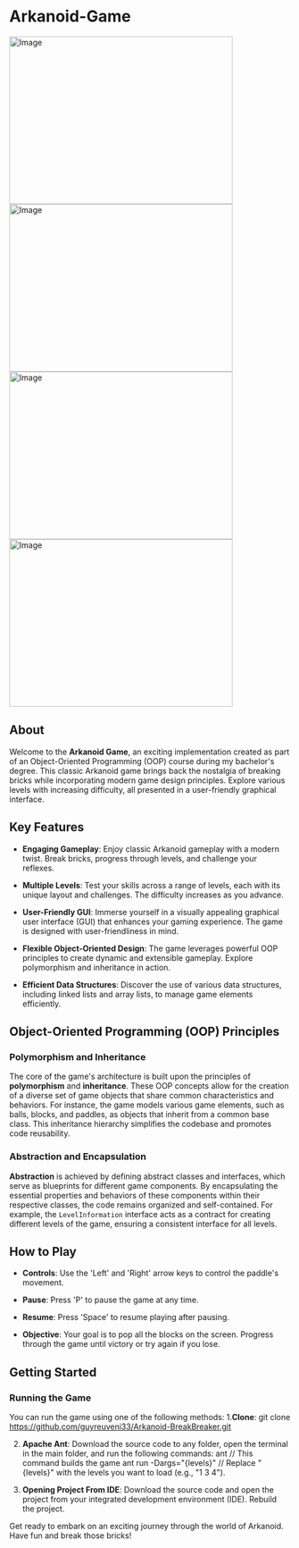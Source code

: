 # Arkanoid-Game

<img src="https://i.postimg.cc/59qpDGyX/1.png" alt="Image" width="400" height="300">
<img src="https://i.postimg.cc/J0vbjbKB/2.png" alt="Image" width="400" height="300">
<img src="https://i.postimg.cc/c4xTWmtX/3.png" alt="Image" width="400" height="300">
<img src="https://i.postimg.cc/y8WPg8PR/4.png" alt="Image" width="400" height="300">


## About

Welcome to the **Arkanoid Game**, an exciting implementation created as part of an Object-Oriented Programming (OOP) course during my bachelor's degree. This classic Arkanoid game brings back the nostalgia of breaking bricks while incorporating modern game design principles. Explore various levels with increasing difficulty, all presented in a user-friendly graphical interface.

## Key Features

- **Engaging Gameplay**: Enjoy classic Arkanoid gameplay with a modern twist. Break bricks, progress through levels, and challenge your reflexes.

- **Multiple Levels**: Test your skills across a range of levels, each with its unique layout and challenges. The difficulty increases as you advance.

- **User-Friendly GUI**: Immerse yourself in a visually appealing graphical user interface (GUI) that enhances your gaming experience. The game is designed with user-friendliness in mind.

- **Flexible Object-Oriented Design**: The game leverages powerful OOP principles to create dynamic and extensible gameplay. Explore polymorphism and inheritance in action.

- **Efficient Data Structures**: Discover the use of various data structures, including linked lists and array lists, to manage game elements efficiently.

## Object-Oriented Programming (OOP) Principles

### Polymorphism and Inheritance

The core of the game's architecture is built upon the principles of **polymorphism** and **inheritance**. These OOP concepts allow for the creation of a diverse set of game objects that share common characteristics and behaviors. For instance, the game models various game elements, such as balls, blocks, and paddles, as objects that inherit from a common base class. This inheritance hierarchy simplifies the codebase and promotes code reusability.

### Abstraction and Encapsulation

**Abstraction** is achieved by defining abstract classes and interfaces, which serve as blueprints for different game components. By encapsulating the essential properties and behaviors of these components within their respective classes, the code remains organized and self-contained. For example, the `LevelInformation` interface acts as a contract for creating different levels of the game, ensuring a consistent interface for all levels.

## How to Play

- **Controls**: Use the 'Left' and 'Right' arrow keys to control the paddle's movement.

- **Pause**: Press 'P' to pause the game at any time.

- **Resume**: Press 'Space' to resume playing after pausing.

- **Objective**: Your goal is to pop all the blocks on the screen. Progress through the game until victory or try again if you lose.

## Getting Started

### Running the Game

You can run the game using one of the following methods:
1.**Clone**: git clone https://github.com/guyreuveni33/Arkanoid-BreakBreaker.git

2. **Apache Ant**: Download the source code to any folder, open the terminal in the main folder, and run the following commands:
ant // This command builds the game
ant run -Dargs="{levels}" // Replace "{levels}" with the levels you want to load (e.g., "1 3 4").

3. **Opening Project From IDE**: Download the source code and open the project from your integrated development environment (IDE). Rebuild the project.

Get ready to embark on an exciting journey through the world of Arkanoid. Have fun and break those bricks!

